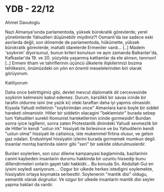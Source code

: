 # YDB - 22/12

Ahmet Davutoglu

Nazi Almanya'sında parlamentoda, yüksek bürokratik görevlerde, yerel yönetimlerde Yahudileri düşünebilir miydiniz?! Osmanlı'da ise sadece eski asırlarda değil, son dönemde de parlamentoda, hükümette, yüksek bürokratik görevlerde, mahalli idarelerde Ermeniler vardı... [..] Madem 'soykırım' diyorsunuz, bunun kriteri konulsun ve aynı zamanda Balkanlar'da, Kafkaslar'da 19. ve 20. yüzyılda yaşanmış katliamlar da ele alınsın, tanınsın! [..] Ermeni itham ve tahriflerinin üçüncü ülkelerle ilişkilerimizi bozma tehlikesini, önümüzdeki on yılın en önemli meselelerinden biri olarak görüyorum.

Katiliyorum

Daha once belirttigimiz gibi, devlet mevcut diplomatik dil cercevesinde soykirim kelimesini kabul edemez. Durum, karsilikli bir savas icinde bir tarafin oldurme isini (ne yazik ki) oteki taraftan daha iyi yapmis olmasidir. Kiyasla Yahudi milletinin "soykirimdan once" Almanlara karsi boyle bir siddet hareketi olmamistir. Hitler bir siddetin olacagini "beklemistir" burada sebep tum Yahudileri surekli Komunist hareketlerinin icinde gormesidir! Bundan sonra iyice isgillenir, sonra zaten Protestanlik dinindeki Yahudi sevmezlik bir de Hitler'in kendi "ustun irk" hissiyati ile birlesince ve bu Yahudilerin kendi "ustun olma" hissiyati ile catisinca, iste mukemmel firtina olusur, ve gelsin gaz odalari. Endustriyel hissiyatin izlerini burada gormemek mumkun degil. Insanlar montaj bantinda islenir gibi "seri" bir sekilde oldurulmuslerdir.

Bunlari soylerken, son ozur dileme kampanyasi baglaminda, bazilarinin canini kaybeden insanlarin durumu hakkinda bir uzuntu hissedip bunu dillendirmeleri onlarin gayet tabi hakkidir... Bu konuda Sn. Abdullah Gul en iyisini soyledi saniyorum.... Ozgur bir ulkede herkes istedigini soylemekte, hissiyatini ortaya koymakta serbesttir. Soylenenin "mantik disi" oldugu, semantik olarak dogrudur. Ve ozgur bir ulkede insanlarin mantik disi seyler yapma haklari da vardir.
